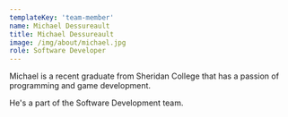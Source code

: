```yaml
---
templateKey: 'team-member'
name: Michael Dessureault
title: Michael Dessureault
image: /img/about/michael.jpg
role: Software Developer
---
```


Michael is a recent graduate from Sheridan College that has a passion of programming and game development.

He's a part of the Software Development team.